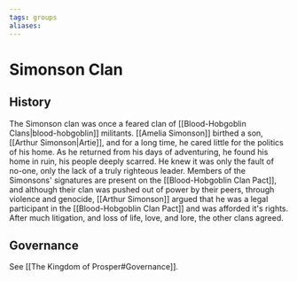 ```yaml
---
tags: groups
aliases:
---
```


# Simonson Clan
## History
The Simonson clan was once a feared clan of [[Blood-Hobgoblin Clans|blood-hobgoblin]] militants. [[Amelia Simonson]] birthed a son, [[Arthur Simonson|Artie]], and for a long time, he cared little for the politics of his home. As he returned from his days of adventuring, he found his home in ruin, his people deeply scarred. He knew it was only the fault of no-one, only the lack of a truly righteous leader. Members of the Simonsons' signatures are present on the [[Blood-Hobgoblin Clan Pact]], and although their clan was pushed out of power by their peers, through violence and genocide, [[Arthur Simonson]] argued that he was a legal participant in the [[Blood-Hobgoblin Clan Pact]] and was afforded it's rights. After much litigation, and loss of life, love, and lore, the other clans agreed.
## Governance
See [[The Kingdom of Prosper#Governance]].

